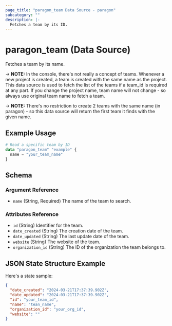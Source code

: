 ```yaml
---
page_title: "paragon_team Data Source - paragon"
subcategory: ""
description: |-
  Fetches a team by its ID.
---
```


# paragon_team (Data Source)

Fetches a team by its name.

-> **NOTE:** In the console, there's not really a concept of teams. Whenever a new project is created, a team is created with the same name as the project. This data source is used to fetch the list of the teams if a team_id is required at any part. If you change the project name, team name will not change - so always use original team name to fetch a team.

-> **NOTE:** There's no restriction to create 2 teams with the same name (in paragon) - so this data source will return the first team it finds with the given name.

## Example Usage

```terraform
# Read a specific team by ID
data "paragon_team" "example" {
  name = "your_team_name"
}
```

## Schema

### Argument Reference

- `name` (String, Required) The name of the team to search.

### Attributes Reference
- `id` (String) Identifier for the team.
- `date_created` (String) The creation date of the team.
- `date_updated` (String) The last update date of the team.
- `website` (String) The website of the team.
- `organization_id` (String) The ID of the organization the team belongs to.

## JSON State Structure Example

Here's a state sample:

```json
{
  "date_created": "2024-03-21T17:37:39.902Z",
  "date_updated": "2024-03-21T17:37:39.902Z",
  "id": "your_team_id",
  "name": "tean_name",
  "organization_id": "your_org_id",
  "website": ""
}
```

